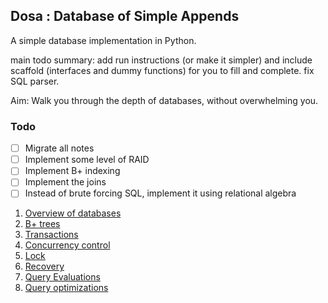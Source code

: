 ## Dosa : Database of Simple Appends

A simple database implementation in Python.

main todo summary: add run instructions (or make it simpler) and include scaffold (interfaces and dummy functions) for you to fill and complete. fix SQL parser.

Aim: Walk you through the depth of databases, without overwhelming you.

### Todo
- [ ] Migrate all notes
- [ ] Implement some level of RAID
- [ ] Implement B+ indexing
- [ ] Implement the joins
- [ ] Instead of brute forcing SQL, implement it using relational algebra

1. [Overview of databases](./notes/overview.md)
2. [B+ trees](./notes/b.md)
3. [Transactions](./notes/transactions.md)
4. [Concurrency control](./notes/concurrency.md)
5. [Lock](./notes/locking.md)
6. [Recovery](./notes/recovery.md)
7. [Query Evaluations](./notes/eval.md)
8. [Query optimizations](./notes/opt.md)
